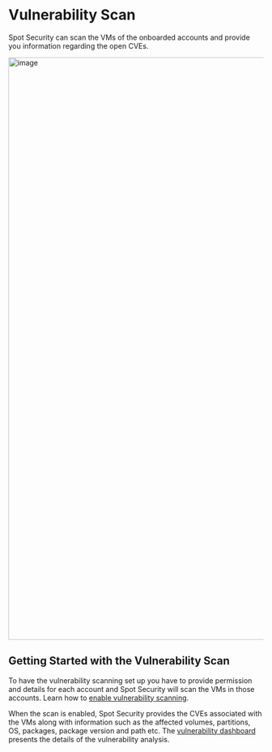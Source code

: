 # Vulnerability Scan

Spot Security can scan the VMs of the onboarded accounts and provide you information regarding the open CVEs. 

<img width="1150" alt="image" src="https://github.com/user-attachments/assets/0e21b6bf-b2b6-4aaa-97c7-07caf0b64a4e">


## Getting Started with the Vulnerability Scan

To have the vulnerability scanning set up you have to provide permission and details for each account and Spot Security will scan the VMs in those accounts. Learn how to [enable vulnerability scanning](spot-security/features/vulnerability/configure).   

When the scan is enabled, Spot Security provides the CVEs associated with the VMs along with information such as the affected volumes, partitions, OS, packages, package version and path etc. The [vulnerability dashboard](spot-security/features/vulnerability/dashboard) presents the details of the vulnerability analysis.  
